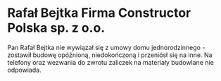# Rafał Bejtka Firma Constructor Polska sp. z o.o.

Pan Rafał Bejtka nie wywiązał się z umowy domu jednorodzinnego - zostawił budowę opóźnioną, niedokończoną i przeniósł się na inne.
Na telefony oraz wezwania do zwrotu zaliczek na materiały budowlane nie odpowiada.
